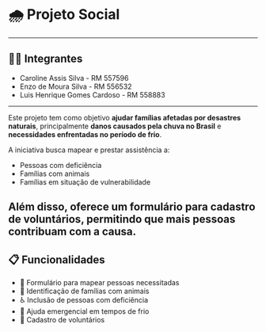 # 🌧️ Projeto Social

---

## 👨‍💻 Integrantes

- Caroline Assis Silva - RM 557596  
- Enzo de Moura Silva - RM 556532  
- Luis Henrique Gomes Cardoso - RM 558883  

---

Este projeto tem como objetivo **ajudar famílias afetadas por desastres naturais**, principalmente **danos causados pela chuva no Brasil** e **necessidades enfrentadas no período de frio**.

A iniciativa busca mapear e prestar assistência a:
- Pessoas com deficiência
- Famílias com animais
- Famílias em situação de vulnerabilidade

Além disso, oferece um **formulário para cadastro de voluntários**, permitindo que mais pessoas contribuam com a causa.
---

## 📋 Funcionalidades

- 📄 Formulário para mapear pessoas necessitadas
- 🐶 Identificação de famílias com animais
- ♿ Inclusão de pessoas com deficiência
- 🧤 Ajuda emergencial em tempos de frio
- 🙋 Cadastro de voluntários
